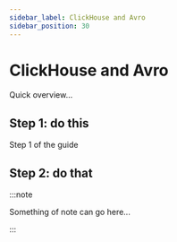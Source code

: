 ```yaml
---
sidebar_label: ClickHouse and Avro 
sidebar_position: 30
---
```


# ClickHouse and Avro 

Quick overview...


## Step 1: do this

Step 1 of the guide

## Step 2: do that



:::note

Something of note can go here...

:::

